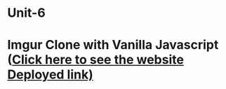 # Unit-6
# Imgur Clone with Vanilla Javascript ([Click here to see the website Deployed link)](https://preeminent-dusk-6c6147.netlify.app/)
